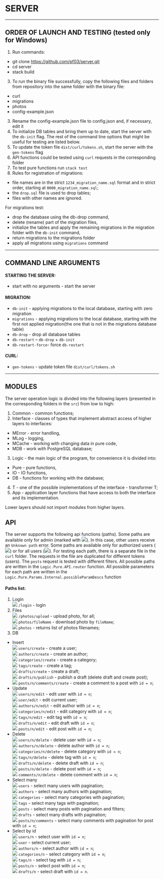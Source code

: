 # SERVER
*** 
## ORDER OF LAUNCH AND TESTING (tested only for Windows)

1.	Run commands:
   * git clone https://github.com/pf03/server.git
   * cd server
   * stack build
3. To run the binary file successfully, copy the following files and folders from repository into the same folder with the binary file:
* curl
* migrations
* photos
* config-example.json
3. Rename the config-example.json file to config.json and, if necessary, edit it
4. To initialize DB tables and bring them up to date, start the server with the `db-init` flag. The rest of the command line options that might be useful for testing are listed below.
3. To update the token file `dist/curl/tokens.sh`, start the server with the `gen-tokens` flag
4. API functions could be tested using `curl` requests in the corresponding folder
5. To test pure functions run `stack test`
6. Rules for registration of migrations:
* file names are in the strict `1234_migration_name.sql` format and in strict order, starting at `0000_migration_name.sql`;
* the `drop.sql` file is used to drop tables;
* files with other names are ignored.

For migrations test:
* drop the database using the db-drop command,
* delete (rename) part of the migration files,
* initialize the tables and apply the remaining migrations  in the migration folder with the `db-init` command,
* return migrations to the migrations folder
* apply all migrations using `migrations` command
***
## COMMAND LINE ARGUMENTS

#### STARTING THE SERVER:
  
* start with no arguments - start the server

#### MIGRATION:
  
* `db-init`         - applying migrations to the local database, starting with zero migration
* `migrations`      - applying migrations to the local database, starting with the first not applied migration(the one that is not in the migrations database table)
* `db-drop`         - drop all database tables
* `db-restart`      – `db-drop` + `db-init`
* `db-restart-force`- force `db-restart`

#### CURL:
  
* `gen-tokens`      - update token file `dist/curl/tokens.sh`

***
## MODULES

The server operation logic is divided into the following layers (presented in the corresponding folders in the `src`) from low to high:
1. Common       - common functions;
2. Interface    - classes of types that implement abstract access of higher layers to interfaces:
  * MError  - error handling,
  * MLog    - logging,
  * MCache  - working with changing data in pure code,
  * MDB     - work with PostgreSQL database;
3. Logic        - the main logic of the program, for convenience it is divided into:
  * Pure    - pure functions,
  * IO      - IO functions,
  * DB      - functions for working with the database;
4. T        - one of the possible implementations of the interface - transformer T;
5. App      - application layer functions that have access to both the interface and its implementation.

Lower layers should not import modules from higher layers.

## API

The server supports the following api functions (paths). Some paths are available only for admin (marked with ![](https://via.placeholder.com/15/ff0000/000000?text=+)). In this case, other users receive an `Unknown path` error. Some paths are available only for authorized users (![](https://via.placeholder.com/15/0000ff/000000?text=+)) or for all users (![](https://via.placeholder.com/15/00ff00/000000?text=+)). For testing each path, there is a separate file in the `curl` folder. The requests in the file are duplicated for different tokens (users). The `posts` request is tested with different filters.
All possible paths are written in the `Logic.Pure.API.router` function. All possible parameters for each path are written in the` Logic.Pure.Params.Internal.possibleParamDescs` function

#### Paths list:

1.  Login  
![](https://via.placeholder.com/15/00ff00/000000?text=+)  `/login` - login
2. Files  
![](https://via.placeholder.com/15/00ff00/000000?text=+)  `/photos/upload` - upload photo, for all;  
![](https://via.placeholder.com/15/00ff00/000000?text=+)  `photos/fileName` - download photo by `fileName`;  
![](https://via.placeholder.com/15/00ff00/000000?text=+)  `photos` - returns list of photos filenames;  
3. DB  
* Insert  
![](https://via.placeholder.com/15/00ff00/000000?text=+)  `users/create` - create a user;  
![](https://via.placeholder.com/15/ff0000/000000?text=+) `authors/create` - create an author;  
![](https://via.placeholder.com/15/ff0000/000000?text=+) `categories/create` - create a category;  
![](https://via.placeholder.com/15/ff0000/000000?text=+) `tags/create` - create a tag;  
![](https://via.placeholder.com/15/0000ff/000000?text=+) `drafts/create` - create a draft;  
![](https://via.placeholder.com/15/ff0000/000000?text=+)  `drafts/n/publish` - publish a draft (delete draft and create post);  
![](https://via.placeholder.com/15/0000ff/000000?text=+) `posts/n/comments/create` - create a comment to a post with `id = n`;  
* Update  
![](https://via.placeholder.com/15/ff0000/000000?text=+) `users/n/edit` - edit user with `id = n`;  
![](https://via.placeholder.com/15/0000ff/000000?text=+) `user/edit` - edit current user;  
![](https://via.placeholder.com/15/ff0000/000000?text=+) `authors/n/edit` - edit author with `id = n`;  
![](https://via.placeholder.com/15/ff0000/000000?text=+) `categories/n/edit` - edit category with `id = n`;  
![](https://via.placeholder.com/15/ff0000/000000?text=+) `tags/n/edit` - edit tag with `id = n`;  
![](https://via.placeholder.com/15/0000ff/000000?text=+) `drafts/n/edit` - edit draft with `id = n`;  
![](https://via.placeholder.com/15/0000ff/000000?text=+) `posts/n/edit` - edit post with `id = n`;  
* Delete  
![](https://via.placeholder.com/15/ff0000/000000?text=+) `users/n/delete` - delete user with `id = n`;  
![](https://via.placeholder.com/15/ff0000/000000?text=+) `authors/n/delete` - delete author with `id = n`;  
![](https://via.placeholder.com/15/ff0000/000000?text=+) `categories/n/delete` - delete category with `id = n`;  
![](https://via.placeholder.com/15/ff0000/000000?text=+) `tags/n/delete` - delete tag with `id = n`;  
![](https://via.placeholder.com/15/0000ff/000000?text=+) `drafts/n/delete` - delete draft with `id = n`;  
![](https://via.placeholder.com/15/0000ff/000000?text=+) `posts/n/delete` - delete post with `id = n`;  
![](https://via.placeholder.com/15/0000ff/000000?text=+) `comments/n/delete` - delete comment with `id = n`;  
* Select many  
![](https://via.placeholder.com/15/ff0000/000000?text=+) `users` - select many users with pagination;  
![](https://via.placeholder.com/15/ff0000/000000?text=+) `authors` - select many authors with pagination;  
![](https://via.placeholder.com/15/00ff00/000000?text=+)  `categories` - select many categories with pagination;  
![](https://via.placeholder.com/15/00ff00/000000?text=+)  `tags` - select many tags with pagination;  
![](https://via.placeholder.com/15/00ff00/000000?text=+)  `posts` - select many posts with pagination and filters;  
![](https://via.placeholder.com/15/00ff00/000000?text=+)  `drafts` - select many drafts with pagination;  
![](https://via.placeholder.com/15/00ff00/000000?text=+)  `posts/n/comments` - select many comments with pagination for post with `id = n`;  
* Select by id  
![](https://via.placeholder.com/15/ff0000/000000?text=+) `users/n` - select user with `id = n`;  
![](https://via.placeholder.com/15/0000ff/000000?text=+) `user` - select current user;  
![](https://via.placeholder.com/15/ff0000/000000?text=+) `authors/n` - select author with `id = n`;  
![](https://via.placeholder.com/15/00ff00/000000?text=+)  `categories/n` - select category with `id = n`;  
![](https://via.placeholder.com/15/00ff00/000000?text=+)  `tags/n` - select tag with `id = n`;  
![](https://via.placeholder.com/15/00ff00/000000?text=+)  `posts/n` - select post with `id = n`;  
![](https://via.placeholder.com/15/00ff00/000000?text=+)  `drafts/n` - select draft with `id = n`.  
